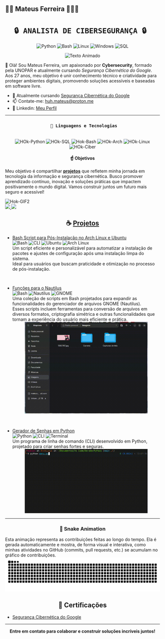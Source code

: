 ## 🧑‍💻 Mateus Ferreira 👋🖖🖖

<div align="center">

# **`🔒 ANALISTA DE CIBERSEGURANÇA 🔒 `**

![Python](https://img.shields.io/badge/Python-80%25-brightgreen)
![Bash](https://img.shields.io/badge/Bash-70%25-yellowgreen)
![Linux](https://img.shields.io/badge/Linux-90%25-blue)
![Windows](https://img.shields.io/badge/Windows-90%25-lightblue)
![SQL](https://img.shields.io/badge/SQL-60%25-orange)

![Texto Animado](https://readme-typing-svg.herokuapp.com?font=Fira+Code&size=22&pause=1000&color=00FF00&center=true&vCenter=true&width=435&lines=Bem-vindo+ao+meu+perfil!;Cybersecurity+%7C+DevOps+%7C+Bash)

</div>

👋 Olá! Sou Mateus Ferreira, um apaixonado por **Cybersecurity**, formado pela UNOPAR e atualmente cursando *Segurança Cibernética do Google*. Aos 27 anos, meu objetivo é unir conhecimento técnico e criatividade para proteger ambientes digitais, promovendo soluções acessíveis e baseadas em software livre.

- 🌱 Atualmente cursando [Segurança Cibernética do Google](https://imp.i384100.net/jroYYZ)
- 📫 Contate-me: huh.mateus@proton.me
- 🧾 Linkedin: [Meu Perfil](https://www.linkedin.com/in/huhmateus/)


---

<div align="center">

### ` 🤖 Linguagens e Tecnologias`

</div>


<div align="center" style="display: inline_block"><br>
  <img alt="HOk-Python" aling="center" height="40" width="40" src="https://cdn.jsdelivr.net/gh/devicons/devicon/icons/python/python-original.svg" />
  <img alt="HOk-SQL" aling="center" height="40" width="40" src="https://cdn.jsdelivr.net/gh/devicons/devicon/icons/mysql/mysql-original-wordmark.svg" />
  <img alt="Hok-Bash" aling="center" height="40" width="40" src="https://cdn.jsdelivr.net/gh/devicons/devicon/icons/bash/bash-original.svg" />
  <img alt="HOk-Arch" aling="center" height="40" width="40" src="https://cdn.jsdelivr.net/gh/devicons/devicon/icons/archlinux/archlinux-original.svg" />
  <img alt="HOk-Linux" aling="center" height="40" width="40" src="https://cdn.jsdelivr.net/gh/devicons/devicon/icons/linux/linux-original.svg" />
  <img alt="HOk-Ciber" aling="center" height="40" width="40" src="https://cdn.jsdelivr.net/gh/devicons/devicon/icons/windows8/windows8-original.svg" />
</div>

<div align="center">

#### ☝️ Objetivos

</div>

Meu objetivo é compartilhar [**projetos**](https://github.com/HOkket?tab=repositories) que refletem minha jornada em tecnologia da informação e segurança cibernética. Busco promover aprendizado contínuo, inovação e soluções práticas que impactem positivamente o mundo digital. Vamos construir juntos um futuro mais seguro e acessível!

<div aling="center">
  <img aling="right" alt="Hok-GIF2" src="https://user-images.githubusercontent.com/74038190/212284100-561aa473-3905-4a80-b561-0d28506553ee.gif" />
</div>

<div>
  <a href="https://github.com/HOkket">
  <img height="160em" aling="right" src="https://github-readme-stats.vercel.app/api?username=Hokket&theme=merko&locale=pt-br&rank_icon=github&include_all_commits=true" />
  </a>

  <a href="https://github.com/Hokket">
  <img height="160em" aling="left" src="https://github-readme-stats.vercel.app/api/top-langs?username=Hokket&layout=compact&langs_count=8&card_width=180&theme=merko&locale=pt-br" />
  </a>
</div>

<div align="center">

## ☕ [**Projetos**](https://github.com/HOkket?tab=repositories)

</div>

- [Bash Script para Pós-Instalação no Arch Linux e Ubuntu](https://github.com/HOkket/Bash-script-de-pos-install)  
  ![Bash](https://img.shields.io/badge/-Bash-4EAA25?logo=gnu-bash&logoColor=white)
  ![CLI](https://img.shields.io/badge/-CLI-4EAA25?logo=console&logoColor=white)
  ![Ubuntu](https://img.shields.io/badge/-Ubuntu-E95420?logo=ubuntu&logoColor=white) 
  ![Arch Linux](https://img.shields.io/badge/-Arch%20Linux-1793D1?logo=arch-linux&logoColor=white)  
  Um script eficiente e personalizável para automatizar a instalação de pacotes e ajustes de configuração após uma instalação limpa do sistema.  
  Ideal para usuários que buscam praticidade e otimização no processo de pós-instalação.  

<br>

- [Funções para o Nautilus](https://github.com/HOkket/Scripts-Nautilus)  
  ![Bash](https://img.shields.io/badge/-Bash-4EAA25?logo=gnu-bash&logoColor=white)
  ![Nautilus](https://img.shields.io/badge/-Nautilus-4EAA25?logo=gnome&logoColor=white)
  ![GNOME](https://img.shields.io/badge/-GNOME-4EAA25?logo=gnome&logoColor=white)  
  Uma coleção de scripts em Bash projetados para expandir as funcionalidades do gerenciador de arquivos GNOME (Nautilus).  
  Esses scripts incluem ferramentas para conversão de arquivos em diversos formatos, criptografia simétrica e outras funcionalidades que tornam a experiência do usuário mais eficiente e prática.  
  <div align="center">
    <img src="https://github.com/HOkket/HOkket/blob/main/Gifs/CriptografiaDemo.gif" alt="Demo do Nautilus Scripts" width="400" />
  </div>

<br>

- [Gerador de Senhas em Python](https://github.com/HOkket/GeradorPyPass)  
  ![Python](https://img.shields.io/badge/-Python-blue)
  ![CLI](https://img.shields.io/badge/-CLI-4EAA25?logo=console&logoColor=white)
  ![Terminal](https://img.shields.io/badge/-Terminal-4EAA25?logo=gnome-terminal&logoColor=white)  
  Um programa de linha de comando (CLI) desenvolvido em Python, projetado para criar senhas fortes e seguras.  
  <div align="center">
    <img src="https://github.com/HOkket/HOkket/blob/main/Gifs/PythonSenhas.gif" alt="Demo do Gerador de Senhas" width="400" />
  </div>

---

<div align="center">

### 🐍 Snake Animation

</div>
Esta animação representa as contribuições feitas ao longo do tempo. Ela é gerada automaticamente e mostra, de forma visual e interativa, como minhas atividades no GitHub (commits, pull requests, etc.) se acumulam no gráfico de contribuições.

<picture>
  <source media="(prefers-color-scheme: dark)" srcset="https://raw.githubusercontent.com/HOkket/HOkket/output/github-contribution-grid-snake-dark.svg">
  <source media="(prefers-color-scheme: light)" srcset="https://raw.githubusercontent.com/HOkket/HOkket/output/github-contribution-grid-snake.svg">
  <img alt="github contribution grid snake animation" src="https://raw.githubusercontent.com/HOkket/HOkket/output/github-contribution-grid-snake.svg">
</picture>

<div align="center">

## 📜 Certificações

</div>

- [Segurança Cibernética do Google](https://imp.i384100.net/jroYYZ)

---

<div align="center">

**Entre em contato para colaborar e construir soluções incríveis juntos!**

</div>